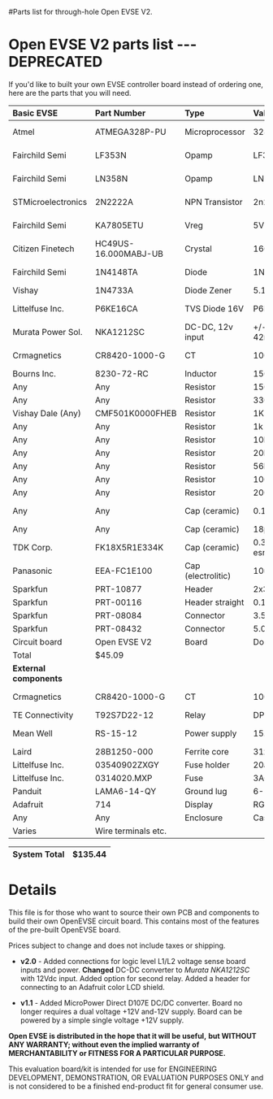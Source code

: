 #Parts list for through-hole Open EVSE V2.

# Open EVSE V2 parts list --- **DEPRECATED** #

If you'd like to built your own EVSE controller board instead of ordering one, here are the parts that you will need.

| Basic EVSE | Part Number |	Type |	Value | Name | Qty | Price | URL |
|:-----------|:------------|:-----|:------|:-----|:----|:------|:----|
| Atmel      | ATMEGA328P-PU | Microprocessor | 328p-pu | IC1  | 1   | $2.50 | http://www.mouser.com/ProductDetail/Atmel/ATMEGA328P-PU/?qs=K8BHR703ZXguOQv3sKbWcg%3d%3d |
| Fairchild Semi | LF353N      | Opamp |	LF353 | IC2  | 1   | $0.60 | http://search.digikey.com/us/en/products/LF353N/LF353NFS-ND/458668 |
| Fairchild Semi | LN358N      | Opamp |	LN358 | IC4  | 1   | $0.46 | http://search.digikey.com/us/en/products/LM358N/LM358NFS-ND/458692 |
| STMicroelectronics | 2N2222A     | NPN Transistor | 2n2222 |	Q1,Q2 | 2   | $0.96 | http://search.digikey.com/us/en/products/2N2222A/497-2598-ND/603623 |
| Fairchild Semi | KA7805ETU   | Vreg | 5V    | IC3  | 1   | $0.65 | http://search.digikey.com/us/en/products/KA7805ETU/KA7805ETU-ND/965381 |
| Citizen Finetech | HC49US-16.000MABJ-UB |Crystal | 16000 | Y1   | 1   | $0.46 | http://www.digikey.com/product-detail/en/HC49US-16.000MABJ-UB/300-8499-ND/862775 |
| Fairchild Semi | 1N4148TA    | Diode | 1N4148 | D1,D2,D3,D4 | 4   | $0.28 | http://search.digikey.com/us/en/products/1N4148TA/1N4148TACT-ND/1532747 |
| Vishay     | 1N4733A     | Diode Zener | 5.1V 1W | D5,D6 | 2   | $0.84 | http://www.digikey.com/product-detail/en/1N4733A-TR |
| Littelfuse Inc. | P6KE16CA    | TVS Diode 16V | P6KE16CA | TVS  | 1   | $0.55 | http://search.digikey.com/us/en/products/P6KE16CA/P6KE16CALFCT-ND/407666 |
| Murata Power Sol. | NKA1212SC   | DC-DC, 12v input | +/- 12v 42ma | DC1  | 1   | $7.61 | http://www.digikey.com/product-detail/en/NKA1212SC |
| Crmagnetics | CR8420-1000-G | CT   | 1000  | CT1  | 1   | $10.65 | http://search.digikey.com/us/en/products/CR8420-1000-G/582-1018-ND/1045174 |
| Bourns Inc. | 8230-72-RC  | Inductor | 150uh | L1,L2 | 2   | $2.21 | http://www.digikey.com/product-detail/en/8230-72-RC |
| Any        | Any         | Resistor | 150   | `R18` | 1   | $0.09 |
| Any        | Any         | Resistor | 330   | `R2,R11,R17` | 3   | $0.09 |
| Vishay Dale (Any) | CMF501K0000FHEB | Resistor | 1K 1% | `R1` | 1   | $0.31 | http://www.digikey.com/product-detail/en/CMF501K0000FHEB |
| Any        | Any         | Resistor | 1k    | `R20` | 1   | $0.09 |
| Any        | Any         | Resistor | 10k   | `R10,R19` | 2   | $0.09 |
| Any        | Any         | Resistor | 20k   | `R15` | 1   | $0.09 |
| Any        | Any         | Resistor | 56k   | `R5` | 1   | $0.09 |
| Any        | Any         | Resistor | 100k  | `R6,R8,R9,R14,R16` | 5   | $0.09 |
| Any        | Any         | Resistor | 200k  | `R7` | 1   | $0.09 |
| Any        | Any         | Cap (ceramic) | 0.1uf | C3,C4,C8 | 3   | $0.30 | http://search.digikey.com/scripts/dksearch/dksus.dll?vendor=0&keywords=+399-4266-ND |
| Any        | Any         | Cap (ceramic) | 18pf  | C1,C2 | 2   | $0.30 | http://www.digikey.com/product-detail/en/SR151A180JAR |
| TDK Corp.  | FK18X5R1E334K | Cap (ceramic) | 0.33uf low esr | C6,C7 | 2   | $0.49 | http://www.digikey.com/product-detail/en/FK18X5R1E334K |
| Panasonic  | EEA-FC1E100 | Cap (electrolitic) | 10uf  | C5,C9 | 2   | $0.30 | http://search.digikey.com/us/en/products/EEA-FC1E100/P11212-ND/356116 |
| Sparkfun   | PRT-10877   | Header | 2x3   | ISP1 | 1   | $1.50 | http://www.sparkfun.com/products/10877 |
| Sparkfun   | PRT-00116   | Header straight | 0.1" sp | FTDI,LCD,CT1 | 1   | $1.50 | http://www.sparkfun.com/products/116 |
| Sparkfun   | PRT-08084   | Connector | 3.5mm 2P | Rly1,Rly2,S1/2,SP | 4   | $0.95 | http://www.sparkfun.com/products/8084 |
| Sparkfun   | PRT-08432   | Connector | 5.0mm 2P | DCIN,PILOT | 2   | $0.95 | http://www.sparkfun.com/products/8432 |
| Circuit board | Open EVSE V2 | Board | Double sided | B1   | 1   | $9.96 | http://oshpark.com |
| Total      | $45.09      |      |       |      |     |       |     |
| **External components**|             |      |       |      |     |       |     |
| Crmagnetics  | CR8420-1000-G  | CT   | 1000  | CT1  | 1   | $10.65 | http://search.digikey.com/us/en/products/CR8420-1000-G/582-1018-ND/1045174 |
| TE Connectivity | T92S7D22-12 | Relay | DPST 30amp | Rly1,Rly2(opt) | 1   | $13.87 | http://www.digikey.com/product-detail/en/T92S7D22-12 |
| Mean Well  | RS-15-12    | Power supply | 15.6W 12V | DC2  | 1   | $11.95 | http://www.jameco.com/webapp/wcs/stores/servlet/ProductDisplay?storeId=10001&catalogId=10001&pa=1919051&productId=1919051 |
| Laird      | 28B1250-000 | Ferrite core | 31x19x22mm | L3,L4 | 2   | $2.98 | http://www.digikey.com/product-detail/en/28B1250-000 |
| Littelfuse Inc. | 03540902ZXGY | Fuse holder | 20amp 300V | FH   | 1   | $3.89 | http://www.digikey.com/product-detail/en/03540902ZXGY |
| Littelfuse Inc. | 0314020.MXP | Fuse | 3AG 20amp F | F1,F2 | 2   | $1.38 | http://www.digikey.com/product-detail/en/0314020.MXP |
| Panduit    | LAMA6-14-QY | Ground lug | 6-14 AWG | GND  | 1   | $1.50 | http://www.digikey.com/product-detail/en/LAMA6-14-QY |
| Adafruit   | 714         | Display | RGB LCD Rev | DSP(opt) | 1   | $24.95 | http://www.adafruit.com/products/714 |
| Any        | Any         | Enclosure | Case  |      | 1   | varies | Enclosure to fit selected components (~4x4x4 to 6x8x6) |
| Varies     | Wire terminals etc. |      |       |      | 1   | $10.00 | Wire terminals fastners standoffs connectors etc. (estimated) |

| **System Total** | $135.44 |
|:-----------------|:--------|


# Details #

This file is for those who want to source their own PCB and components to build their own OpenEVSE circuit board. This contains most of the features of the pre-built OpenEVSE board.

Prices subject to change and does not include taxes or shipping.

  * **v2.0** - Added connections for logic level L1/L2 voltage sense board inputs and power. **Changed** DC-DC converter to _Murata NKA1212SC_ with 12Vdc input. Added option for second relay. Added a header for connecting to an Adafruit color LCD shield.

  * **v1.1** - Added MicroPower Direct D107E DC/DC converter.
Board no longer requires a dual voltage +12V and-12V supply. Board can be powered by a simple single voltage +12V supply.

**Open EVSE is distributed in the hope that it will be useful,**
**but WITHOUT ANY WARRANTY; without even the implied warranty of**
**MERCHANTABILITY or FITNESS FOR A PARTICULAR PURPOSE.**

This evaluation board/kit is intended for use for ENGINEERING DEVELOPMENT, DEMONSTRATION, OR EVALUATION PURPOSES ONLY and is not considered to be a finished end-product fit for general consumer use.